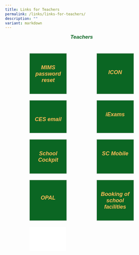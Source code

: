 ```yaml
---
title: Links for Teachers
permalink: /links/links-for-teachers/
description: ""
variant: markdown
---
```

<div style="padding:70px;margin-top:-100px;max-width:100%">
<h6 style="color:#0B6623;font-family:sans-serif;font-weight:bold;margin-top:30px;text-align:center;"><strong style="font-family:sans-serif;font-size:17px;color:#0B6623;">Teachers</strong></h6>

<div style="display:flex;flex-wrap: wrap; justify-content: space-between;">
	
<div style="flex: 1;border: 1px solid #ccc; padding: 10px 10px; display: flex; flex-direction: column;width:100%;gap: 10px;margin: 10px; background-color:white;background-color: #0B6623;flex: 0 0 calc(33.33% - 20px);" class="box"> 
	<div style="flex: 1;" class="content"> 
		<h5 style="text-align:center;padding-top:7px;"><a href="https://portal.mims.moe.gov.sg/" style="color:#FDBC58;font-family:sans-serif;font-weight:bold;font-size:18px;text-align:center;text-decoration: none;">MIMS password reset</a></h5> 
	</div> 
</div>

<div style="flex: 1;border: 1px solid #ccc; padding: 10px 10px; display: flex; flex-direction: column;width:100%;gap: 10px;margin: 10px; background-color:white;background-color: #0B6623;flex: 0 0 calc(33.33% - 20px);" class="box"> 
	<div style="flex: 1;" class="content"> 
		<h5 style="text-align:center;padding-top:23px;"><a href="http://icon.moe.edu.sg/" style="color:#FDBC58;font-family:sans-serif;font-weight:bold;font-size:18px;text-align:center;text-decoration: none;">ICON</a></h5>  
	</div> 
</div>

	
<div style="flex: 1;border: 1px solid #ccc; padding: 10px 10px; display: flex; flex-direction: column;width:100%;gap: 10px;margin: 10px; background-color:white;background-color: #0B6623;flex: 0 0 calc(33.33% - 20px);" class="box"> 
	<div style="flex: 1;" class="content"> 
		<h5 style="text-align:center;padding-top:23px;"><a href="https://schools.gov.sg/owa/" style="color:#FDBC58;font-family:sans-serif;font-weight:bold;font-size:18px;text-decoration: none;">CES email</a></h5>  
	</div> 
</div>

<div style="flex: 1;border: 1px solid #ccc; padding: 10px 10px; display: flex; flex-direction: column;width:100%;gap: 10px;margin: 10px; background-color:white;background-color: #0B6623;flex: 0 0 calc(33.33% - 20px);" class="box"> 
	<div style="flex: 1;" class="content"> 
		<h5 style="text-align:center;padding-top:7px;"><a href="https://iexams.seab.gov.sg/" style="color:#FDBC58;font-family:sans-serif;font-weight:bold;font-size:18px;text-decoration: none;">iExams</a>  
	</h5></div> 
</div>
	
<div style="flex: 1;border: 1px solid #ccc; padding: 10px 10px; display: flex; flex-direction: column;width:100%;gap: 10px;margin: 10px; background-color:white;background-color: #0B6623;flex: 0 0 calc(33.33% - 20px);" class="box"> 
	<div style="flex: 1;" class="content"> 
		<h5 style="text-align:center;padding-top:7px;"><a href="https://schoolcockpit.moe.gov.sg/" style="color:#FDBC58;font-family:sans-serif;font-weight:bold;font-size:18px;text-decoration: none;">School Cockpit</a>
		</h5>  
	</div> 
</div>
	
<div style="flex: 1;border: 1px solid #ccc; padding: 10px 10px; display: flex; flex-direction: column;width:100%;gap: 10px;margin: 10px; background-color:white;background-color: #0B6623;flex: 0 0 calc(33.33% - 20px);" class="box"> 
	<div style="flex: 1;" class="content"> 
		<h5 style="text-align:center;padding-top:7px;"><a href="https://scmobile.moe.edu.sg/" style="color:#FDBC58;font-family:sans-serif;font-weight:bold;font-size:18px;text-decoration: none;">SC Mobile</a>
		</h5>  
	</div> 
</div>
	
<div style="flex: 1;border: 1px solid #ccc; padding: 10px 10px; display: flex; flex-direction: column;width:100%;gap: 10px;margin: 10px; background-color:white;background-color: #0B6623;flex: 0 0 calc(33.33% - 20px);" class="box"> 
	<div style="flex: 1;" class="content"> 
		<h5 style="text-align:center;padding-top:19px;"><a href="https://idm.opal2.moe.edu.sg/" style="color:#FDBC58;font-family:sans-serif;font-weight:bold;font-size:18px;text-decoration: none;">OPAL</a>
		</h5>  
	</div> 
</div>

<div style="flex: 1;border: 1px solid #ccc; padding: 10px 10px; display: flex; flex-direction: column;width:100%;gap: 10px;margin: 10px; background-color:white;background-color: #0B6623;flex: 0 0 calc(33.33% - 20px);" class="box"> 
	<div style="flex: 1;" class="content"> 
		<h5 style="text-align:center;padding-top:7px;"><a href="https://rbs.avero-tech.com/" style="color:#FDBC58;font-family:sans-serif;font-weight:bold;font-size:18px;text-decoration: none;">Booking of school facilities</a>
		</h5>  
	</div> 
</div>
	
<div style="flex: 1;padding: 40px 10px; display: flex; flex-direction: column;width:100%;gap: 10px;margin: 10px; background-color:white;flex: 0 0 calc(33.33% - 20px);" class="box"> 
	<div style="flex: 1;" class="content"> 
	</div> 
</div>

</div>
</div>